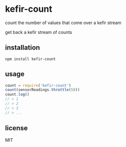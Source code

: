 # kefir-count

count the number of values that come over a kefir stream

get back a kefir stream of counts

## installation

`npm install kefir-count`

## usage

```javascript
count = require('kefir-count')
count(sensorReadings.throttle(50))
count.log()
// > 1
// > 2
// > 3
// > ...
```

## license

MIT
